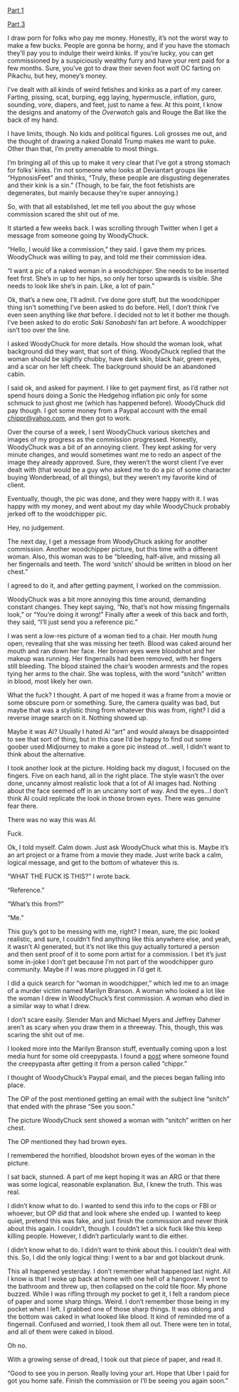 [Part 1](https://www.reddit.com/r/nosleep/comments/17wz2zu/i_found_an_old_creepypasta/)

[Part 3](https://www.reddit.com/r/creepypasta/comments/188hrd3/i_did_it_for_marilyn/)

I draw porn for folks who pay me money. Honestly, it’s not the worst way to make a few bucks. People are gonna be horny, and if you have the stomach they’ll pay you to indulge their weird kinks. If you’re lucky, you can get commissioned by a suspiciously wealthy furry and have your rent paid for a few months. Sure, you’ve got to draw their seven foot wolf OC farting on Pikachu, but hey, money’s money.

I’ve dealt with all kinds of weird fetishes and kinks as a part of my career. Farting, pissing, scat, burping, egg laying, hypermuscle, inflation, guro, sounding, vore, diapers, and feet, just to name a few. At this point, I know the designs and anatomy of the *Overwatch* gals and Rouge the Bat like the back of my hand.

I have limits, though. No kids and political figures. Loli grosses me out, and the thought of drawing a naked Donald Trump makes me want to puke. Other than that, I’m pretty amenable to most things.

I’m bringing all of this up to make it very clear that I’ve got a strong stomach for folks’ kinks. I’m not someone who looks at Deviantart groups like “HypnosisFeet” and thinks, “Truly, these people are disgusting degenerates and their kink is a sin.” (Though, to be fair, the foot fetishists are degenerates, but mainly because they’re super annoying.)

So, with that all established, let me tell you about the guy whose commission scared the shit out of me.

It started a few weeks back. I was scrolling through Twitter when I get a message from someone going by WoodyChuck.

“Hello, I would like a commission,” they said. I gave them my prices. WoodyChuck was willing to pay, and told me their commission idea.

“I want a pic of a naked woman in a woodchipper. She needs to be inserted feet first. She’s in up to her hips, so only her torso upwards is visible. She needs to look like she’s in pain. Like, a lot of pain.”

Ok, that’s a new one, I’ll admit. I’ve done gore stuff, but the woodchipper thing isn’t something I’ve been asked to do before. Hell, I don’t think I’ve even seen anything like *that* before. I decided not to let it bother me though. I’ve been asked to do erotic *Saki Sanobashi* fan art before. A woodchipper isn’t too over the line.

I asked WoodyChuck for more details. How should the woman look, what background did they want, that sort of thing. WoodyChuck replied that the woman should be slightly chubby, have dark skin, black hair, green eyes, and a scar on her left cheek. The background should be an abandoned cabin.

I said ok, and asked for payment. I like to get payment first, as I’d rather not spend hours doing a Sonic the Hedgehog inflation pic only for some schmuck to just ghost me (which has happened before). WoodyChuck did pay though. I got some money from a Paypal account with the email [chippr@yahoo.com](mailto:chippr@yahoo.com), and then got to work.

Over the course of a week, I sent WoodyChuck various sketches and images of my progress as the commission progressed. Honestly, WoodyChuck was a bit of an annoying client. They kept asking for very minute changes, and would sometimes want me to redo an aspect of the image they already approved. Sure, they weren’t the worst client I’ve ever dealt with (that would be a guy who asked me to do a pic of some character buying Wonderbread, of all things), but they weren’t my favorite kind of client.

Eventually, though, the pic was done, and they were happy with it. I was happy with my money, and went about my day while WoodyChuck probably jerked off to the woodchipper pic.

Hey, no judgement.

The next day, I get a message from WoodyChuck asking for another commission. Another woodchipper picture, but this time with a different woman. Also, this woman was to be “bleeding, half-alive, and missing all her fingernails and teeth. The word ‘snitch’ should be written in blood on her chest.”

I agreed to do it, and after getting payment, I worked on the commission.

WoodyChuck was a bit more annoying this time around, demanding constant changes. They kept saying, “No, that’s not how missing fingernails look,” or “You’re doing it wrong!” Finally after a week of this back and forth, they said, “I’ll just send you a reference pic.”

I was sent a low-res picture of a woman tied to a chair. Her mouth hung open, revealing that she was missing her teeth. Blood was caked around her mouth and ran down her face. Her brown eyes were bloodshot and her makeup was running. Her fingernails had been removed, with her fingers still bleeding. The blood stained the chair’s wooden armrests and the ropes tying her arms to the chair. She was topless, with the word “snitch” written in blood, most likely her own.

What the fuck? I thought. A part of me hoped it was a frame from a movie or some obscure porn or something. Sure, the camera quality was bad, but maybe that was a stylistic thing from whatever this was from, right? I did a reverse image search on it. Nothing showed up.

Maybe it was AI? Usually I hated AI “art” and would always be disappointed to see that sort of thing, but in this case I’d be happy to find out some goober used Midjourney to make a gore pic instead of…well, I didn’t want to think about the alternative.

I took another look at the picture. Holding back my disgust, I focused on the fingers. Five on each hand, all in the right place. The style wasn’t the over done, uncanny almost realistic look that a lot of AI images had. Nothing about the face seemed off in an uncanny sort of way. And the eyes…I don’t think AI could replicate the look in those brown eyes. There was genuine fear there.

There was no way this was AI.

Fuck.

Ok, I told myself. Calm down. Just ask WoodyChuck what this is. Maybe it’s an art project or a frame from a movie they made. Just write back a calm, logical message, and get to the bottom of whatever this is.

“WHAT THE FUCK IS THIS?” I wrote back.

“Reference.”

“What’s this from?”

“Me.”

This guy’s got to be messing with me, right? I mean, sure, the pic looked realistic, and sure, I couldn’t find anything like this anywhere else, and yeah, it wasn’t AI generated, but it’s not like this guy actually tortured a person and then sent proof of it to some porn artist for a commission. I bet it’s just some in-joke I don’t get because I’m not part of the woodchipper guro community. Maybe if I was more plugged in I’d get it.

I did a quick search for “woman in woodchipper,” which led me to an image of a murder victim named Marilyn Branson. A woman who looked a lot like the woman I drew in WoodyChuck’s first commission. A woman who died in a similar way to what I drew.

I don’t scare easily. Slender Man and Michael Myers and Jeffrey Dahmer aren’t as scary when you draw them in a threeway. This, though, this was scaring the shit out of me.

I looked more into the Marilyn Branson stuff, eventually coming upon a lost media hunt for some old creepypasta. I found a [post](https://www.reddit.com/r/nosleep/comments/17wz2zu/i_found_an_old_creepypasta/) where someone found the creepypasta after getting it from a person called “chippr.”

I thought of WoodyChuck’s Paypal email, and the pieces began falling into place.

The OP of the post mentioned getting an email with the subject line “snitch” that ended with the phrase “See you soon.”

The picture WoodyChuck sent showed a woman with “snitch” written on her chest.

The OP mentioned they had brown eyes.

I remembered the horrified, bloodshot brown eyes of the woman in the picture.

I sat back, stunned. A part of me kept hoping it was an ARG or that there was some logical, reasonable explanation. But, I knew the truth. This was real.

I didn’t know what to do. I wanted to send this info to the cops or FBI or whoever, but OP did that and look where she ended up. I wanted to keep quiet, pretend this was fake, and just finish the commission and never think about this again. I couldn’t, though. I couldn’t let a sick fuck like this keep killing people. However, I didn’t particularly want to die either.

I didn’t know what to do. I didn’t want to think about this. I couldn’t deal with this. So, I did the only logical thing: I went to a bar and got blackout drunk.

This all happened yesterday. I don’t remember what happened last night. All I know is that I woke up back at home with one hell of a hangover. I went to the bathroom and threw up, then collapsed on the cold tile floor. My phone buzzed. While I was rifling through my pocket to get it, I felt a random piece of paper and some sharp things. Weird. I don’t remember those being in my pocket when I left. I grabbed one of those sharp things. It was oblong and the bottom was caked in what looked like blood. It kind of reminded me of a fingernail. Confused and worried, I took them all out. There were ten in total, and all of them were caked in blood.

Oh no.

With a growing sense of dread, I took out that piece of paper, and read it.

“Good to see you in person. Really loving your art. Hope that Uber I paid for got you home safe. Finish the commission or I’ll be seeing you again soon.”
